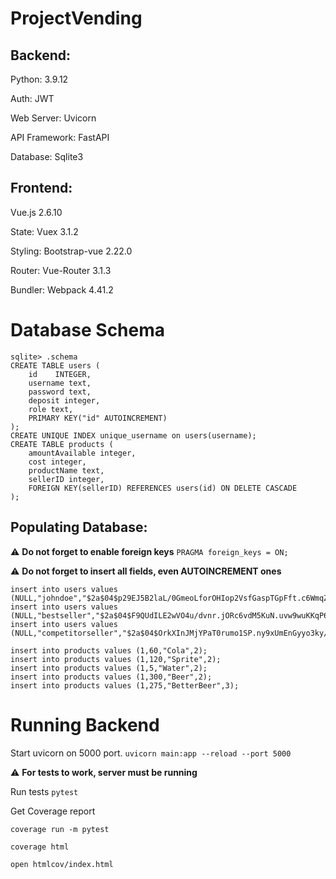 # ProjectVending

## Backend:

Python: 3.9.12

Auth: JWT

Web Server: Uvicorn

API Framework: FastAPI

Database: Sqlite3


## Frontend:

Vue.js 2.6.10

State: Vuex 3.1.2

Styling: Bootstrap-vue 2.22.0

Router: Vue-Router 3.1.3

Bundler: Webpack 4.41.2


# Database Schema
```
sqlite> .schema
CREATE TABLE users (
    id    INTEGER,
    username text,
    password text,
    deposit integer,
    role text,
    PRIMARY KEY("id" AUTOINCREMENT)
);
CREATE UNIQUE INDEX unique_username on users(username);
CREATE TABLE products (
    amountAvailable integer,
    cost integer,
    productName text,
    sellerID integer,
    FOREIGN KEY(sellerID) REFERENCES users(id) ON DELETE CASCADE
);
```

## Populating Database:
:warning: **Do not forget to enable foreign keys** `PRAGMA foreign_keys = ON;`


:warning: **Do not forget to insert all fields, even AUTOINCREMENT ones**

```
insert into users values (NULL,"johndoe","$2a$04$p29EJ5B2laL/0GmeoLforOHIop2VsfGaspTGpFft.c6WmqZw/uWvq",0,"buyer");
insert into users values (NULL,"bestseller","$2a$04$F9QUdILE2wVO4u/dvnr.jORc6vdM5KuN.uvw9wuKKqP6pk2voS0im",0,"seller");
insert into users values (NULL,"competitorseller","$2a$04$OrkXInJMjYPaT0rumo1SP.ny9xUmEnGyyo3ky/uqUh6dyKm5yPqDO",0,"seller");

insert into products values (1,60,"Cola",2);
insert into products values (1,120,"Sprite",2);
insert into products values (1,5,"Water",2);
insert into products values (1,300,"Beer",2);
insert into products values (1,275,"BetterBeer",3);
```


# Running Backend

Start uvicorn on 5000 port.
 `uvicorn main:app --reload --port 5000`
 
 :warning: **For tests to work, server must be running**

 Run tests
 `pytest`
 
 Get Coverage report
 ```
 coverage run -m pytest
 
 coverage html
 
 open htmlcov/index.html
 ```
 


